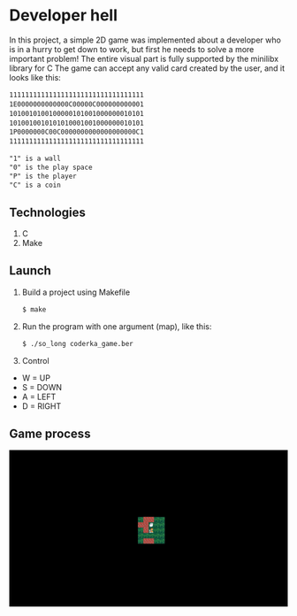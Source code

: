 # Developer hell

In this project, a simple 2D game was implemented about a developer who is in a hurry to get down to work, but first he needs to solve a more important problem!
The entire visual part is fully supported by the minilibx library for C
The game can accept any valid card created by the user, and it looks like this:

   ```sh
   1111111111111111111111111111111111
   1E0000000000000C00000C000000000001
   1010010100100000101001000000010101
   1010010010101010001001000000010101
   1P0000000C00C0000000000000000000C1
   1111111111111111111111111111111111
   ```

    "1" is a wall
    "0" is the play space
    "P" is the player
    "C" is a coin

## Technologies

1. C
2. Make

## Launch

1. Build a project using Makefile

   ```sh
   $ make
   ```

2. Run the program with one argument (map), like this:

   ```sh
   $ ./so_long coderka_game.ber
   ```
   
3. Control

  - W = UP
  - S = DOWN
  - A = LEFT
  - D = RIGHT


## Game process

  <img src="./screen/game.gif" width="600" alt="game">
